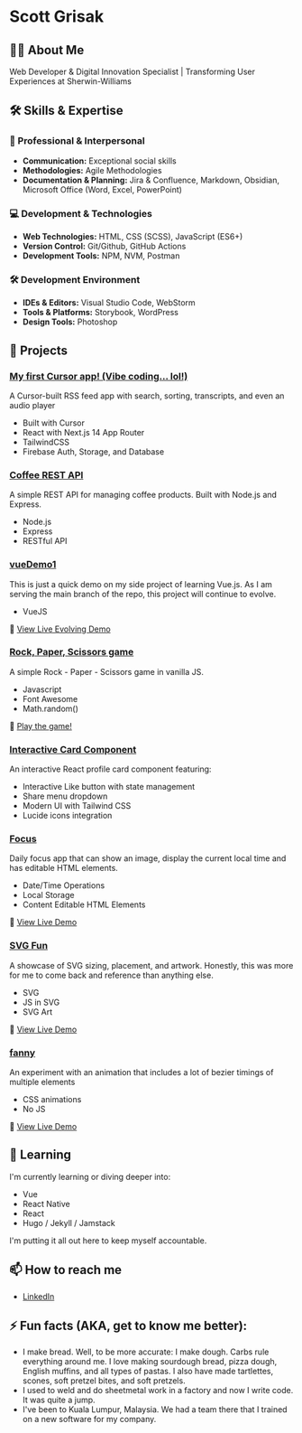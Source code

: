 # Scott Grisak

## 👨‍💻 About Me

Web Developer & Digital Innovation Specialist | Transforming User Experiences at Sherwin-Williams

## 🛠 Skills & Expertise

### 🤝 Professional & Interpersonal

- **Communication:** Exceptional social skills
- **Methodologies:** Agile Methodologies
- **Documentation & Planning:** Jira & Confluence, Markdown, Obsidian, Microsoft Office (Word, Excel, PowerPoint)

### 💻 Development & Technologies

- **Web Technologies:** HTML, CSS (SCSS), JavaScript (ES6+)
- **Version Control:** Git/Github, GitHub Actions
- **Development Tools:** NPM, NVM, Postman

### 🛠️ Development Environment

- **IDEs & Editors:** Visual Studio Code, WebStorm
- **Tools & Platforms:** Storybook, WordPress
- **Design Tools:** Photoshop

## 🚀 Projects

### [My first Cursor app! (Vibe coding... lol!)](https://github.com/sgrisak/rssapp)

A Cursor-built RSS feed app with search, sorting, transcripts, and even an audio player

- Built with Cursor
- React with Next.js 14 App Router
- TailwindCSS
- Firebase Auth, Storage, and Database


### [Coffee REST API](https://github.com/sgrisak/coffee-rest-api)

A simple REST API for managing coffee products. Built with Node.js and Express.

- Node.js
- Express
- RESTful API
  

### [vueDemo1](https://github.com/sgrisak/vueDemo1)

This is just a quick demo on my side project of learning Vue.js. As I am serving the main branch of the repo, this project will continue to evolve.

- VueJS

🔗 [View Live Evolving Demo](https://sgrisak.github.io/vueDemo1/)



### [Rock, Paper, Scissors game](https://github.com/sgrisak/rock-paper-scissors)

A simple Rock - Paper - Scissors game in vanilla JS.

- Javascript
- Font Awesome
- Math.random()

🔗 [Play the game!](https://sgrisak.github.io/rock-paper-scissors/)


### [Interactive Card Component](https://github.com/sgrisak/interactive-profile-card)

An interactive React profile card component featuring:

- Interactive Like button with state management
- Share menu dropdown
- Modern UI with Tailwind CSS
- Lucide icons integration


### [Focus](https://github.com/sgrisak/focus)

Daily focus app that can show an image, display the current local time and has editable HTML elements.

- Date/Time Operations
- Local Storage
- Content Editable HTML Elements

🔗 [View Live Demo](https://sgrisak.github.io/focus/)


### [SVG Fun](https://github.com/sgrisak/svg-fun)

A showcase of SVG sizing, placement, and artwork. Honestly, this was more for me to come back and reference than anything else.

- SVG
- JS in SVG
- SVG Art

🔗 [View Live Demo](https://sgrisak.github.io/svg-fun/)


### [fanny](https://github.com/sgrisak/fanny)

An experiment with an animation that includes a lot of bezier timings of multiple elements

- CSS animations
- No JS

🔗 [View Live Demo](https://sgrisak.github.io/fanny/)
  
<!--
### [Another Project](link-to-repo)
Short description of the project.
-->

## 🌱 Learning

I'm currently learning or diving deeper into:

- Vue 
- React Native
- React
- Hugo / Jekyll / Jamstack

I'm putting it all out here to keep myself accountable.


## 📫 How to reach me

- [LinkedIn](https://www.linkedin.com/in/sgrisak/)
  

## ⚡ Fun facts (AKA, get to know me better):

- I make bread. Well, to be more accurate: I make dough. Carbs rule everything around me. I love making sourdough bread, pizza dough, English muffins, and all types of pastas. I also have made tartlettes, scones, soft pretzel bites, and soft pretzels.
- I used to weld and do sheetmetal work in a factory and now I write code. It was quite a jump.
- I've been to Kuala Lumpur, Malaysia. We had a team there that I trained on a new software for my company.

<!--
Future ideas...
- 🔭 I’m currently working on ...
- 👯 I’m looking to collaborate on ...
- 🤔 I’m looking for help with ...
- 💬 Ask me about ...
-->
